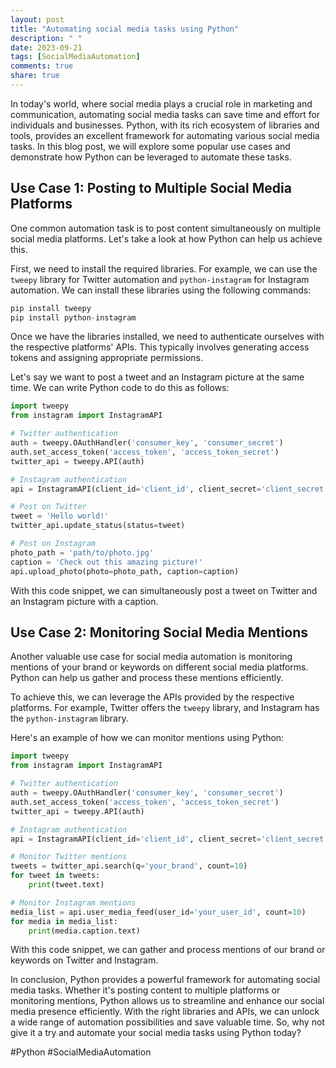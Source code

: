 ```yaml
---
layout: post
title: "Automating social media tasks using Python"
description: " "
date: 2023-09-21
tags: [SocialMediaAutomation]
comments: true
share: true
---
```


In today's world, where social media plays a crucial role in marketing and communication, automating social media tasks can save time and effort for individuals and businesses. Python, with its rich ecosystem of libraries and tools, provides an excellent framework for automating various social media tasks. In this blog post, we will explore some popular use cases and demonstrate how Python can be leveraged to automate these tasks.

## Use Case 1: Posting to Multiple Social Media Platforms

One common automation task is to post content simultaneously on multiple social media platforms. Let's take a look at how Python can help us achieve this.

First, we need to install the required libraries. For example, we can use the `tweepy` library for Twitter automation and `python-instagram` for Instagram automation. We can install these libraries using the following commands:

```python
pip install tweepy
pip install python-instagram
```

Once we have the libraries installed, we need to authenticate ourselves with the respective platforms' APIs. This typically involves generating access tokens and assigning appropriate permissions.

Let's say we want to post a tweet and an Instagram picture at the same time. We can write Python code to do this as follows:

```python
import tweepy
from instagram import InstagramAPI

# Twitter authentication
auth = tweepy.OAuthHandler('consumer_key', 'consumer_secret')
auth.set_access_token('access_token', 'access_token_secret')
twitter_api = tweepy.API(auth)

# Instagram authentication
api = InstagramAPI(client_id='client_id', client_secret='client_secret', access_token='access_token')

# Post on Twitter
tweet = 'Hello world!'
twitter_api.update_status(status=tweet)

# Post on Instagram
photo_path = 'path/to/photo.jpg'
caption = 'Check out this amazing picture!'
api.upload_photo(photo=photo_path, caption=caption)
```

With this code snippet, we can simultaneously post a tweet on Twitter and an Instagram picture with a caption.

## Use Case 2: Monitoring Social Media Mentions

Another valuable use case for social media automation is monitoring mentions of your brand or keywords on different social media platforms. Python can help us gather and process these mentions efficiently.

To achieve this, we can leverage the APIs provided by the respective platforms. For example, Twitter offers the `tweepy` library, and Instagram has the `python-instagram` library.

Here's an example of how we can monitor mentions using Python:

```python
import tweepy
from instagram import InstagramAPI

# Twitter authentication
auth = tweepy.OAuthHandler('consumer_key', 'consumer_secret')
auth.set_access_token('access_token', 'access_token_secret')
twitter_api = tweepy.API(auth)

# Instagram authentication
api = InstagramAPI(client_id='client_id', client_secret='client_secret', access_token='access_token')

# Monitor Twitter mentions
tweets = twitter_api.search(q='your_brand', count=10)
for tweet in tweets:
    print(tweet.text)

# Monitor Instagram mentions
media_list = api.user_media_feed(user_id='your_user_id', count=10)
for media in media_list:
    print(media.caption.text)
```

With this code snippet, we can gather and process mentions of our brand or keywords on Twitter and Instagram.

In conclusion, Python provides a powerful framework for automating social media tasks. Whether it's posting content to multiple platforms or monitoring mentions, Python allows us to streamline and enhance our social media presence efficiently. With the right libraries and APIs, we can unlock a wide range of automation possibilities and save valuable time. So, why not give it a try and automate your social media tasks using Python today?

#Python #SocialMediaAutomation